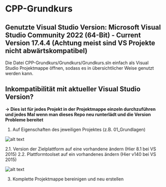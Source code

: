 # CPP-Grundkurs
## Genutzte Visual Studio Version: Microsoft Visual Studio Community 2022 (64-Bit) - Current Version 17.4.4 (Achtung meist sind VS Projekte nicht abwärtskompatibel)


Die Datei CPP-Grundkurs/Grundkurs/Grundkurs.sln einfach als Visual Studio Projektmappe öffnen, sodass es in übersichtlicher Weise genutzt werden kann.


## Inkompatibilität mit aktueller Visual Studio Version?
**-> Dies ist für jedes Projekt in der Projektmappe einzeln durchzuführen und jedes Mal wenn man dieses Repo neu runterlädt und die Version Probleme bereitet**

1. Auf Eigenschaften des jeweiligen Projektes (z.B. 01_Grundlagen)

![alt text](https://github.com/adrianweidig/CPP-Grundkurs/blob/main/Bilder/Eigenschaften.PNG)

2.1. Version der Zielplattform auf eine vorhandene ändern (Hier 8.1 bei VS 2015)
2.2. Plattformtoolset auf ein vorhandenes ändern (Hier v140 bei VS 2015)

![alt text](https://github.com/adrianweidig/CPP-Grundkurs/blob/main/Bilder/%C3%84nderungen.PNG)

3. Komplette Projektmappe bereinigen und neu erstellen

